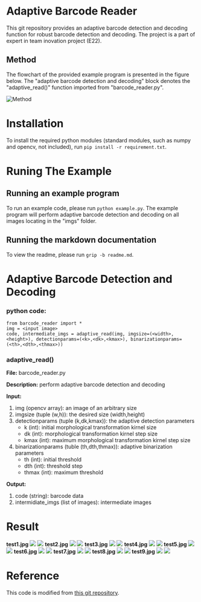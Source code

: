 # Adaptive Barcode Reader

This git repository provides an adaptive barcode detection and decoding function for robust barcode detection and decoding. The project is a part of expert in team inovation project (E22).

## Method
The flowchart of the provided example program is presented in the figure below. The "adaptive barcode detection and decoding" block denotes the "adaptive_read()" function imported from "barcode_reader.py".

![](document/method.png "Method")


# Installation 

To install the required python modules (standard modules, such as numpy and opencv, not included), run ` pip install -r requirement.txt `.


# Runing The Example
## Running an example program
To run an example code, please run ` python example.py `. The example program will perform adaptive barcode detection and decoding on all images locating in the "imgs" folder.
## Running the markdown documentation
To view the readme, please run ``` grip -b readme.md ```.

# Adaptive Barcode Detection and Decoding
### python code:
```
from barcode_reader import *
img = <input image>
code, intermediate_imgs = adaptive_read(img, imgsize=(<width>,<height>), detectionparams=(<k>,<dk>,<kmax>), binarizationparams=(<th>,<dth>,<thmax>))
```
### adaptive_read()
**File:** barcode_reader.py

**Description:** perform adaptive barcode detection and decoding

**Input:**
1. img (opencv array): an image of an arbitrary size
2. imgsize (tuple (w,h)): the desired size (width,height)
3. detectionparams (tuple (k,dk,kmax)): the adaptive detection parameters
	- k (int): initial morphological transformation kirnel size
	- dk (int): morphological transformation kirnel step size
	- kmax (int): maximum morphological transformation kirnel step size
4. binarizationparams (tuble (th,dth,thmax)): adaptive binarization parameters
	- th (int): initial threshold
	- dth (int): threshold step
	- thmax (int): maximum threshold

**Output:**
1. code (string): barcode data
2. intermidiate_imgs (list of images): intermediate images

# Result
**test1.jpg**
![](imgs/test1.jpg)
![](results/final/test1_result.jpg)
**test2.jpg**
![](imgs/test2.jpg)
![](results/final/test2_result.jpg)
**test3.jpg**
![](imgs/test3.jpg)
![](results/final/test3_result.jpg)
**test4.jpg**
![](imgs/test4.jpg)
![](results/final/test4_result.jpg)
**test5.jpg**
![](imgs/test5.jpg)
![](results/final/test5_result.jpg)
**test6.jpg**
![](imgs/test6.jpg)
![](results/final/test6_result.jpg)
**test7.jpg**
![](imgs/test7.jpg)
![](results/final/test7_result.jpg)
**test8.jpg**
![](imgs/test8.jpg)
![](results/final/test8_result.jpg)
**test9.jpg**
![](imgs/test9.jpg)
![](results/final/test9_result.jpg)

# Reference
This code is modified from [this git repository](https://github.com/pyxploiter/Barcode-Detection-and-Decoding).
